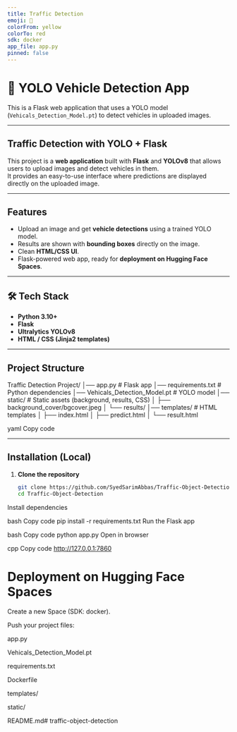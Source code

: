 ```yaml
---
title: Traffic Detection
emoji: 🚗
colorFrom: yellow
colorTo: red
sdk: docker
app_file: app.py
pinned: false
---
```


# 🚗 YOLO Vehicle Detection App

This is a Flask web application that uses a YOLO model (`Vehicals_Detection_Model.pt`) to detect vehicles in uploaded images.

---

## Traffic Detection with YOLO + Flask

This project is a **web application** built with **Flask** and **YOLOv8** that allows users to upload images and detect vehicles in them.  
It provides an easy-to-use interface where predictions are displayed directly on the uploaded image.

---

##  Features
- Upload an image and get **vehicle detections** using a trained YOLO model.  
- Results are shown with **bounding boxes** directly on the image.  
- Clean **HTML/CSS UI**.  
- Flask-powered web app, ready for **deployment on Hugging Face Spaces**.  

---

## 🛠 Tech Stack
- **Python 3.10+**
- **Flask**
- **Ultralytics YOLOv8**
- **HTML / CSS (Jinja2 templates)**

---

##  Project Structure
Traffic Detection Project/
│── app.py # Flask app
│── requirements.txt # Python dependencies
│── Vehicals_Detection_Model.pt # YOLO model
│── static/ # Static assets (background, results, CSS)
│ ├── background_cover/bgcover.jpeg
│ └── results/
│── templates/ # HTML templates
│ ├── index.html
│ ├── predict.html
│ └── result.html

yaml
Copy code

---

##  Installation (Local)

1. **Clone the repository**
   ```bash
   git clone https://github.com/SyedSarimAbbas/Traffic-Object-Detection.git
   cd Traffic-Object-Detection
Install dependencies

bash
Copy code
pip install -r requirements.txt
Run the Flask app

bash
Copy code
python app.py
Open in browser

cpp
Copy code
http://127.0.0.1:7860

# Deployment on Hugging Face Spaces
Create a new Space (SDK: docker).

Push your project files:

app.py

Vehicals_Detection_Model.pt

requirements.txt

Dockerfile

templates/

static/

README.md#   t r a f f i c - o b j e c t - d e t e c t i o n  
 